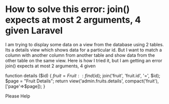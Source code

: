 
# How to solve this error: join() expects at most 2 arguments, 4 given Laravel

I am trying to display some data on a view from the database using 2 tables. Its a details view which shows data for a particular id. But I want to match a column with another column from another table and show data from the other table on the same view.
Here is how I tried it, but I am getting an error join() expects at most 2 arguments, 4 given


function details ($id) {
        $fruit = Fruit::find($id);
                        join('fruit', 'fruit.id', '=', $id);
        $page = "Fruit Details";
        return view('admin.fruits.details', compact('fruit'), ['page'=>$page]);
    }



Please Help

        